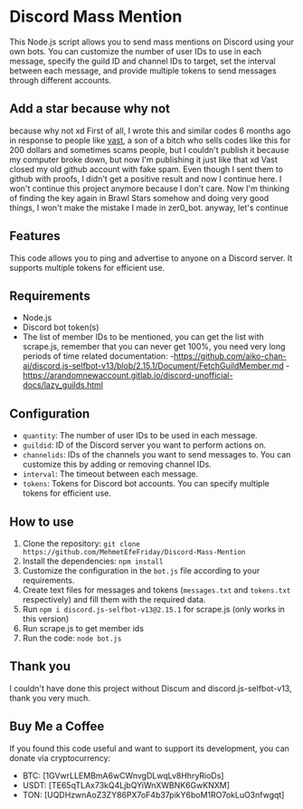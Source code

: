 # Discord Mass Mention
This Node.js script allows you to send mass mentions on Discord using your own bots. You can customize the number of user IDs to use in each message, specify the guild ID and channel IDs to target, set the interval between each message, and provide multiple tokens to send messages through different accounts.

## Add a star because why not
because why not xd 
First of all, I wrote this and similar codes 6 months ago in response to people like [vast](https://github.com/imvast), a son of a bitch who sells codes like this for 200 dollars and sometimes scams people, but I couldn't publish it because my computer broke down, but now I'm publishing it just like that xd
Vast closed my old github account with fake spam.
Even though I sent them to github with proofs, I didn't get a positive result and now I continue here.
I won't continue this project anymore because I don't care.
Now I'm thinking of finding the key again in Brawl Stars somehow and doing very good things, I won't make the mistake I made in zer0_bot. anyway, let's continue

## Features
This code allows you to ping and advertise to anyone on a Discord server. It supports multiple tokens for efficient use.

## Requirements
- Node.js
- Discord bot token(s)
- The list of member IDs to be mentioned, you can get the list with scrape.js, remember that you can never get 100%, you need very long periods of time related documentation:
-https://github.com/aiko-chan-ai/discord.js-selfbot-v13/blob/2.15.1/Document/FetchGuildMember.md
-https://arandomnewaccount.gitlab.io/discord-unofficial-docs/lazy_guilds.html

## Configuration
- `quantity`: The number of user IDs to be used in each message.
- `guildid`: ID of the Discord server you want to perform actions on.
- `channelids`: IDs of the channels you want to send messages to. You can customize this by adding or removing channel IDs.
- `interval`: The timeout between each message.
- `tokens`: Tokens for Discord bot accounts. You can specify multiple tokens for efficient use.

## How to use
1. Clone the repository: `git clone https://github.com/MehmetEfeFriday/Discord-Mass-Mention`
2. Install the dependencies: `npm install`
3. Customize the configuration in the `bot.js` file according to your requirements.
4. Create text files for messages and tokens (`messages.txt` and `tokens.txt` respectively) and fill them with the required data.
5. Run `npm i discord.js-selfbot-v13@2.15.1` for scrape.js (only works in this version)
6. Run scrape.js to get member ids
7. Run the code: `node bot.js`

## Thank you
I couldn't have done this project without Discum and discord.js-selfbot-v13, thank you very much.

## Buy Me a Coffee
If you found this code useful and want to support its development, you can donate via cryptocurrency:
- BTC: [1GVwrLLEMBmA6wCWnvgDLwqLv8HhryRioDs]
- USDT: [TE65qTLAx73kQ4LjbQYiWnXWBNK6GwKNXM]
- TON: [UQDHzwnAoZ3ZY86PX7oF4b37pikY6boM1RO7okLuO3nfwgqt]
